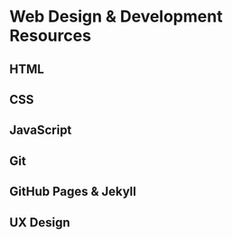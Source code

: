 # Web Design & Development Resources

## HTML

## CSS

## JavaScript

## Git

## GitHub Pages & Jekyll

## UX Design
